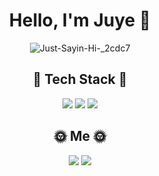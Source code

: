 <div align="center">

# Hello, I'm Juye 👋

![Just-Sayin-Hi-_2cdc7](https://user-images.githubusercontent.com/95920579/166096974-56104c43-736c-4a4c-9930-4d498b43666d.gif)

## 🔧 Tech Stack 🔨
![](https://img.shields.io/badge/Kotlin-11B48A?style=flat-square&logo=Kotlin&logoColor=white) ![](https://img.shields.io/badge/Java-4374D9?style=flat-square&logo=Java&logoColor=white) ![](https://img.shields.io/badge/Python-FFBB00?style=flat-square&logo=Python&logoColor=white)


## 🌞 Me 🌞
<a href="https://velog.io/@chloedewyes" target="_blank"><img src="https://img.shields.io/badge/Tech%20Blog-11B48A?style=flat-square&logo=Vimeo&logoColor=white"/></a> 
<a href="mailto:chloedewyes@gmail.com"><img src="https://img.shields.io/badge/Gmail-DF4D4D?style=flat-square&logo=Gmail&logoColor=white"/></a>

</div>
